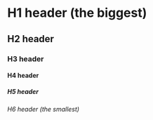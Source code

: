 # H1 header (the biggest)
## H2 header
### H3 header
#### H4 header
##### H5 header
###### H6 header (the smallest)
